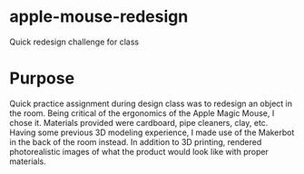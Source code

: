 # apple-mouse-redesign
Quick redesign challenge for class


# Purpose
Quick practice assignment during design class was to redesign an object in the room. Being critical of the ergonomics of the Apple Magic Mouse, I chose it. Materials provided were cardboard, pipe cleaners, clay, etc. Having some previous 3D modeling experience, I made use of the Makerbot in the back of the room instead. In addition to 3D printing, rendered photorealistic images of what the product would look like with proper materials.